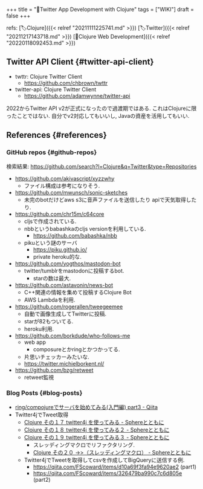 +++
title = "📝Twitter App Development with Clojure"
tags = ["WIKI"]
draft = false
+++

refs: [🏷Clojure]({{< relref "20211111225741.md" >}}) [🏷Twitter]({{< relref "20211217143718.md" >}}) [📝Clojure Web Development]({{< relref "20220118092453.md" >}})


## Twitter API Client {#twitter-api-client}

-   twttr: Clojure Twitter Client
    -   <https://github.com/chbrown/twttr>
-   twitter-api: Clojure Twitter Client
    -   <https://github.com/adamwynne/twitter-api>

2022からTwitter API v2が正式になったので過渡期ではある.
これはClojureに限ったことではない.
自分でv2対応してもいいし, Javaの資産を活用してもいい.


## References {#references}


### GitHub repos {#github-repos}

検索結果: <https://github.com/search?l=Clojure&q=Twitter&type=Repositories>

-   <https://github.com/akivascript/xyzzwhy>
    -   ファイル構成は参考になりそう.
-   <https://github.com/mwunsch/sonic-sketches>
    -   未完のbotだけどaws s3に音声ファイルを送信したり apiで天気取得したり.
-   <https://github.com/chr15m/c64core>
    -   cljsで作成されている.
    -   nbbというbabashkaのcljs versionを利用している.
        -   <https://github.com/babashka/nbb>
    -   pikuという謎のサーバ
        -   <https://piku.github.io/>
        -   private heroku的な.
-   <https://github.com/yogthos/mastodon-bot>
    -   twitter/tumblrをmastodonに投稿するbot.
        -   starの数は最大.
-   <https://github.com/astavonin/news-bot>
    -   C++関連の情報を集めて投稿するClojure Bot
    -   AWS Lambdaを利用.
-   <https://github.com/rogerallen/tweegeemee>
    -   自動で画像生成してTwitterに投稿.
    -   starが82もついてる.
    -   heroku利用.
-   <https://github.com/borkdude/who-follows-me>
    -   web app
        -   composureとかringとかつかってる.
    -   片思いチェッカーみたいな.
    -   <https://twitter.michielborkent.nl/>
-   <https://github.com/bzg/retweet>
    -   retweet監視


### Blog Posts {#blog-posts}

-   [ring/compojureでサーバを始めてみる(入門編) part3 - Qiita](https://qiita.com/func-hs/items/738eff7d384236d276bd)
-   Twitter4jでTweet取得
    -   [Clojure その１７ twitter4j を使ってみる - Sphereとともに](https://fscoward.hateblo.jp/entry/2013/12/26/003808)
    -   [Clojure その１８ twitter4j を使ってみる２ - Sphereとともに](https://fscoward.hateblo.jp/entry/2013/12/26/221708)
    -   [Clojure その１９ twitter4j を使ってみる３ - Sphereとともに](https://fscoward.hateblo.jp/entry/2013/12/26/230333)
        -   スレッディングマクロでリファクタリング.
        -   [Clojure その２０ -&gt;&gt;（スレッディングマクロ） - Sphereとともに](https://fscoward.hateblo.jp/entry/2013/12/28/032821)
    -   Twitter4jでTweetを取得してcsvを作成してBigQueryに送信する例.
        -   <https://qiita.com/FScoward/items/d10a69f3fa94e9620ae2> (part1)
        -   <https://qiita.com/FScoward/items/326479ba990c7c6d805e> (part2)

